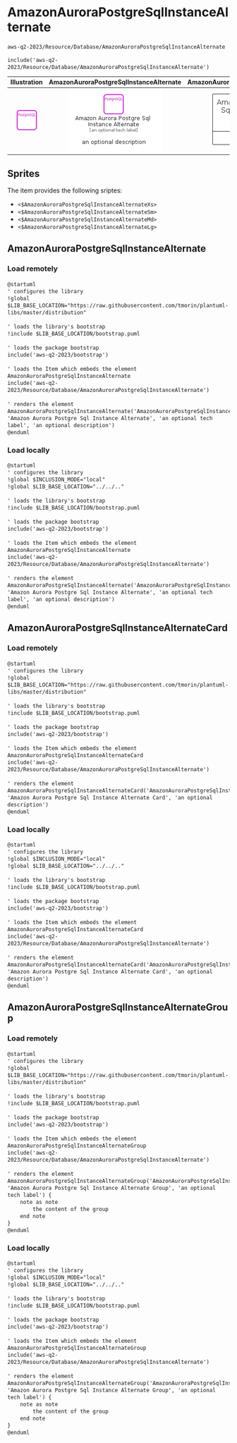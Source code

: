 # AmazonAuroraPostgreSqlInstanceAlternate


```text
aws-q2-2023/Resource/Database/AmazonAuroraPostgreSqlInstanceAlternate
```

```text
include('aws-q2-2023/Resource/Database/AmazonAuroraPostgreSqlInstanceAlternate')
```



| Illustration | AmazonAuroraPostgreSqlInstanceAlternate | AmazonAuroraPostgreSqlInstanceAlternateCard | AmazonAuroraPostgreSqlInstanceAlternateGroup |
| :---: | :---: | :---: | :---: |
| ![illustration for Illustration](../../../aws-q2-2023/Resource/Database/AmazonAuroraPostgreSqlInstanceAlternate.png) | ![illustration for AmazonAuroraPostgreSqlInstanceAlternate](../../../aws-q2-2023/Resource/Database/AmazonAuroraPostgreSqlInstanceAlternate.Local.png) | ![illustration for AmazonAuroraPostgreSqlInstanceAlternateCard](../../../aws-q2-2023/Resource/Database/AmazonAuroraPostgreSqlInstanceAlternateCard.Local.png) | ![illustration for AmazonAuroraPostgreSqlInstanceAlternateGroup](../../../aws-q2-2023/Resource/Database/AmazonAuroraPostgreSqlInstanceAlternateGroup.Local.png) |



## Sprites
The item provides the following sriptes:

- `<$AmazonAuroraPostgreSqlInstanceAlternateXs>`
- `<$AmazonAuroraPostgreSqlInstanceAlternateSm>`
- `<$AmazonAuroraPostgreSqlInstanceAlternateMd>`
- `<$AmazonAuroraPostgreSqlInstanceAlternateLg>`





## AmazonAuroraPostgreSqlInstanceAlternate

### Load remotely
```plantuml
@startuml
' configures the library
!global $LIB_BASE_LOCATION="https://raw.githubusercontent.com/tmorin/plantuml-libs/master/distribution"

' loads the library's bootstrap
!include $LIB_BASE_LOCATION/bootstrap.puml

' loads the package bootstrap
include('aws-q2-2023/bootstrap')

' loads the Item which embeds the element AmazonAuroraPostgreSqlInstanceAlternate
include('aws-q2-2023/Resource/Database/AmazonAuroraPostgreSqlInstanceAlternate')

' renders the element
AmazonAuroraPostgreSqlInstanceAlternate('AmazonAuroraPostgreSqlInstanceAlternate', 'Amazon Aurora Postgre Sql Instance Alternate', 'an optional tech label', 'an optional description')
@enduml
```

### Load locally
```plantuml
@startuml
' configures the library
!global $INCLUSION_MODE="local"
!global $LIB_BASE_LOCATION="../../.."

' loads the library's bootstrap
!include $LIB_BASE_LOCATION/bootstrap.puml

' loads the package bootstrap
include('aws-q2-2023/bootstrap')

' loads the Item which embeds the element AmazonAuroraPostgreSqlInstanceAlternate
include('aws-q2-2023/Resource/Database/AmazonAuroraPostgreSqlInstanceAlternate')

' renders the element
AmazonAuroraPostgreSqlInstanceAlternate('AmazonAuroraPostgreSqlInstanceAlternate', 'Amazon Aurora Postgre Sql Instance Alternate', 'an optional tech label', 'an optional description')
@enduml
```

## AmazonAuroraPostgreSqlInstanceAlternateCard

### Load remotely
```plantuml
@startuml
' configures the library
!global $LIB_BASE_LOCATION="https://raw.githubusercontent.com/tmorin/plantuml-libs/master/distribution"

' loads the library's bootstrap
!include $LIB_BASE_LOCATION/bootstrap.puml

' loads the package bootstrap
include('aws-q2-2023/bootstrap')

' loads the Item which embeds the element AmazonAuroraPostgreSqlInstanceAlternateCard
include('aws-q2-2023/Resource/Database/AmazonAuroraPostgreSqlInstanceAlternate')

' renders the element
AmazonAuroraPostgreSqlInstanceAlternateCard('AmazonAuroraPostgreSqlInstanceAlternateCard', 'Amazon Aurora Postgre Sql Instance Alternate Card', 'an optional description')
@enduml
```

### Load locally
```plantuml
@startuml
' configures the library
!global $INCLUSION_MODE="local"
!global $LIB_BASE_LOCATION="../../.."

' loads the library's bootstrap
!include $LIB_BASE_LOCATION/bootstrap.puml

' loads the package bootstrap
include('aws-q2-2023/bootstrap')

' loads the Item which embeds the element AmazonAuroraPostgreSqlInstanceAlternateCard
include('aws-q2-2023/Resource/Database/AmazonAuroraPostgreSqlInstanceAlternate')

' renders the element
AmazonAuroraPostgreSqlInstanceAlternateCard('AmazonAuroraPostgreSqlInstanceAlternateCard', 'Amazon Aurora Postgre Sql Instance Alternate Card', 'an optional description')
@enduml
```

## AmazonAuroraPostgreSqlInstanceAlternateGroup

### Load remotely
```plantuml
@startuml
' configures the library
!global $LIB_BASE_LOCATION="https://raw.githubusercontent.com/tmorin/plantuml-libs/master/distribution"

' loads the library's bootstrap
!include $LIB_BASE_LOCATION/bootstrap.puml

' loads the package bootstrap
include('aws-q2-2023/bootstrap')

' loads the Item which embeds the element AmazonAuroraPostgreSqlInstanceAlternateGroup
include('aws-q2-2023/Resource/Database/AmazonAuroraPostgreSqlInstanceAlternate')

' renders the element
AmazonAuroraPostgreSqlInstanceAlternateGroup('AmazonAuroraPostgreSqlInstanceAlternateGroup', 'Amazon Aurora Postgre Sql Instance Alternate Group', 'an optional tech label') {
    note as note
        the content of the group
    end note
}
@enduml
```

### Load locally
```plantuml
@startuml
' configures the library
!global $INCLUSION_MODE="local"
!global $LIB_BASE_LOCATION="../../.."

' loads the library's bootstrap
!include $LIB_BASE_LOCATION/bootstrap.puml

' loads the package bootstrap
include('aws-q2-2023/bootstrap')

' loads the Item which embeds the element AmazonAuroraPostgreSqlInstanceAlternateGroup
include('aws-q2-2023/Resource/Database/AmazonAuroraPostgreSqlInstanceAlternate')

' renders the element
AmazonAuroraPostgreSqlInstanceAlternateGroup('AmazonAuroraPostgreSqlInstanceAlternateGroup', 'Amazon Aurora Postgre Sql Instance Alternate Group', 'an optional tech label') {
    note as note
        the content of the group
    end note
}
@enduml
```

